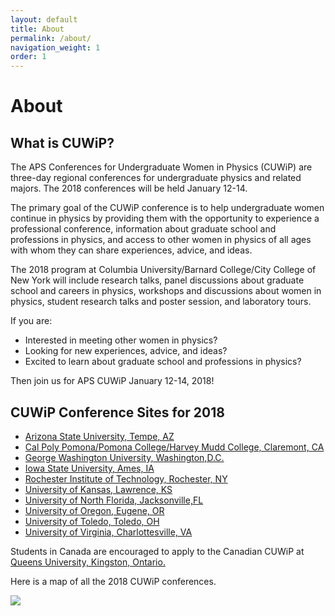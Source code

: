 ```yaml
---
layout: default
title: About
permalink: /about/
navigation_weight: 1
order: 1
---
```



# About 

## What is CUWiP?

The APS Conferences for Undergraduate Women in Physics (CUWiP) are three-day
regional conferences for undergraduate physics and related majors. The 2018 conferences will be held January 12-14.  

The primary goal of the CUWiP conference is to help undergraduate women continue in physics by providing them with the opportunity to experience a professional conference, information about graduate school and professions in physics, and access to other women in physics of all ages with whom they can share experiences, advice, and ideas.

The 2018 program at Columbia University/Barnard College/City College of New York will include research talks, panel discussions about graduate school and careers in physics, workshops and discussions about women in physics, student research talks and poster session, and laboratory tours.


If you are:

- Interested in meeting other women in physics?
- Looking for new experiences, advice, and ideas?
- Excited to learn about graduate school and professions in physics?

Then join us for APS CUWiP January 12-14, 2018!

## CUWiP Conference Sites for 2018

- [Arizona State University, Tempe,
  AZ](https://dev-asucuwip2018.ws.asu.edu/content/home)
- [Cal Poly Pomona/Pomona College/Harvey Mudd College, Claremont,
  CA](https://cuwipsocal2018.org/)
- [George Washington University, Washington,D.C.](https://physics.columbian.gwu.edu/aps-cuwip-gw)
- [Iowa State University, Ames, IA](http://cuwip.physics.iastate.edu) 
- [Rochester Institute of Technology, Rochester,
  NY](https://sites.google.com/view/cuwip-rit/)
- [University of Kansas, Lawrence, KS](http://apscuwip.ku.edu)
- [University of North Florida, Jacksonville,FL](https://cuwipnorthflorida.wordpress.com/) 
- [University of Oregon, Eugene, OR](https://sites.google.com/view/uocuwip2018)
- [University of Toledo, Toledo, OH](http://www.utoledo.edu/nsm/physast/cuwip/)
- [University of Virginia, Charlottesville, VA](http://cuwip.phys.virginia.edu)

Students in Canada are encouraged to apply to the Canadian CUWiP at [Queens
University, Kingston, Ontario.](https://ccuwip.ca/)

Here is a map of all the 2018 CUWiP conferences.

  <a href="{{site.baseurl}}/images/CUWiP2018_Map_Final.png"><img class="img-responsive thumbnail col-md-4" src="{{site.baseurl}}/images/CUWiP2018_Map_Final.png" /></a>
